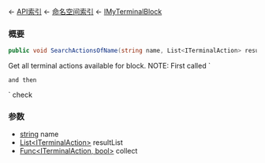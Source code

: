← [API索引](Api-Index) ← [命名空间索引](Namespace-Index) ← [IMyTerminalBlock](Sandbox.ModAPI.Ingame.IMyTerminalBlock)

### 概要

```csharp
public void SearchActionsOfName(string name, List<ITerminalAction> resultList, Func<ITerminalAction, bool> collect = null)
```

Get all terminal actions available for block. NOTE: First called `  
  
` and then `  
  
` check

### 参数

* [string](https://docs.microsoft.com/en-us/dotnet/api/System.String?view=netframework-4.6) name
* [List&lt;ITerminalAction&gt;](https://docs.microsoft.com/en-us/dotnet/api/System.Collections.Generic.List-1?view=netframework-4.6) resultList
* [Func&lt;ITerminalAction, bool&gt;](https://docs.microsoft.com/en-us/dotnet/api/System.Func-2?view=netframework-4.6) collect
